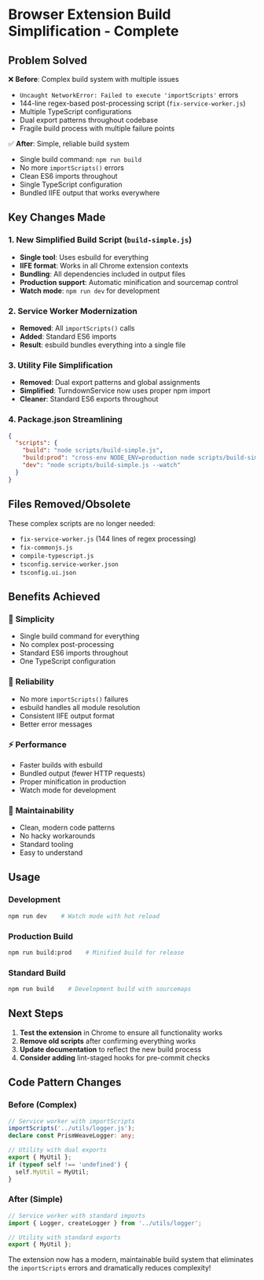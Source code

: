 # Browser Extension Build Simplification - Complete

## Problem Solved
❌ **Before**: Complex build system with multiple issues
- `Uncaught NetworkError: Failed to execute 'importScripts'` errors
- 144-line regex-based post-processing script (`fix-service-worker.js`)
- Multiple TypeScript configurations
- Dual export patterns throughout codebase
- Fragile build process with multiple failure points

✅ **After**: Simple, reliable build system
- Single build command: `npm run build`
- No more `importScripts()` errors
- Clean ES6 imports throughout
- Single TypeScript configuration
- Bundled IIFE output that works everywhere

## Key Changes Made

### 1. New Simplified Build Script (`build-simple.js`)
- **Single tool**: Uses esbuild for everything
- **IIFE format**: Works in all Chrome extension contexts
- **Bundling**: All dependencies included in output files
- **Production support**: Automatic minification and sourcemap control
- **Watch mode**: `npm run dev` for development

### 2. Service Worker Modernization
- **Removed**: All `importScripts()` calls
- **Added**: Standard ES6 imports
- **Result**: esbuild bundles everything into a single file

### 3. Utility File Simplification
- **Removed**: Dual export patterns and global assignments
- **Simplified**: TurndownService now uses proper npm import
- **Cleaner**: Standard ES6 exports throughout

### 4. Package.json Streamlining
```json
{
  "scripts": {
    "build": "node scripts/build-simple.js",
    "build:prod": "cross-env NODE_ENV=production node scripts/build-simple.js",
    "dev": "node scripts/build-simple.js --watch"
  }
}
```

## Files Removed/Obsolete
These complex scripts are no longer needed:
- `fix-service-worker.js` (144 lines of regex processing)
- `fix-commonjs.js`
- `compile-typescript.js`
- `tsconfig.service-worker.json`
- `tsconfig.ui.json`

## Benefits Achieved

### 🎯 **Simplicity**
- Single build command for everything
- No complex post-processing
- Standard ES6 imports throughout
- One TypeScript configuration

### 🚀 **Reliability**
- No more `importScripts()` failures
- esbuild handles all module resolution
- Consistent IIFE output format
- Better error messages

### ⚡ **Performance**
- Faster builds with esbuild
- Bundled output (fewer HTTP requests)
- Proper minification in production
- Watch mode for development

### 🔧 **Maintainability**
- Clean, modern code patterns
- No hacky workarounds
- Standard tooling
- Easy to understand

## Usage

### Development
```bash
npm run dev    # Watch mode with hot reload
```

### Production Build
```bash
npm run build:prod    # Minified build for release
```

### Standard Build
```bash
npm run build    # Development build with sourcemaps
```

## Next Steps

1. **Test the extension** in Chrome to ensure all functionality works
2. **Remove old scripts** after confirming everything works
3. **Update documentation** to reflect the new build process
4. **Consider adding** lint-staged hooks for pre-commit checks

## Code Pattern Changes

### Before (Complex)
```typescript
// Service worker with importScripts
importScripts('../utils/logger.js');
declare const PrismWeaveLogger: any;

// Utility with dual exports
export { MyUtil };
if (typeof self !== 'undefined') {
  self.MyUtil = MyUtil;
}
```

### After (Simple)
```typescript
// Service worker with standard imports
import { Logger, createLogger } from '../utils/logger';

// Utility with standard exports
export { MyUtil };
```

The extension now has a modern, maintainable build system that eliminates the `importScripts` errors and dramatically reduces complexity!
